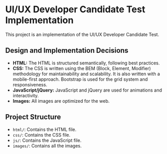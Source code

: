 # UI/UX Developer Candidate Test Implementation

This project is an implementation of the UI/UX Developer Candidate Test.

## Design and Implementation Decisions

- **HTML:** The HTML is structured semantically, following best practices.
- **CSS:** The CSS is written using the BEM (Block, Element, Modifier) methodology for maintainability and scalability. It is also written with a mobile-first approach. Bootstrap is used for the grid system and responsiveness.
- **JavaScript/jQuery:** JavaScript and jQuery are used for animations and interactivity.
- **Images:** All images are optimized for the web.

## Project Structure

- `html/`: Contains the HTML file.
- `css/`: Contains the CSS file.
- `js/`: Contains the JavaScript file.
- `images/`: Contains all the images. 